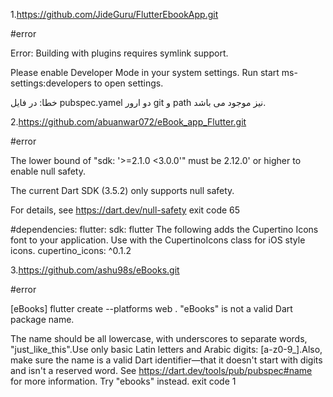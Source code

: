 1.https://github.com/JideGuru/FlutterEbookApp.git

#error

Error: Building with plugins requires symlink support.

Please enable Developer Mode in your system settings. Run
  start ms-settings:developers
to open settings.

خطا: در فایل pubspec.yamel دو ارور  git و path نیز موجود می باشد.

2.https://github.com/abuanwar072/eBook_app_Flutter.git

#error

The lower bound of "sdk: '>=2.1.0 <3.0.0'" must be 2.12.0'
or higher to enable null safety.

The current Dart SDK (3.5.2) only supports null safety.

For details, see https://dart.dev/null-safety
exit code 65

#dependencies:
  flutter:
    sdk: flutter
  The following adds the Cupertino Icons font to your application.
  Use with the CupertinoIcons class for iOS style icons.
  cupertino_icons: ^0.1.2

  3.https://github.com/ashu98s/eBooks.git

  #error

[eBooks] flutter create --platforms web .
"eBooks" is not a valid Dart package name.

The name should be all lowercase, with underscores to separate words, "just_like_this".Use only basic Latin letters and Arabic digits: [a-z0-9_].Also, make sure the name is a valid Dart identifier—that it doesn't start with digits and isn't a reserved word.
See https://dart.dev/tools/pub/pubspec#name for more information.
Try "ebooks" instead.
exit code 1

